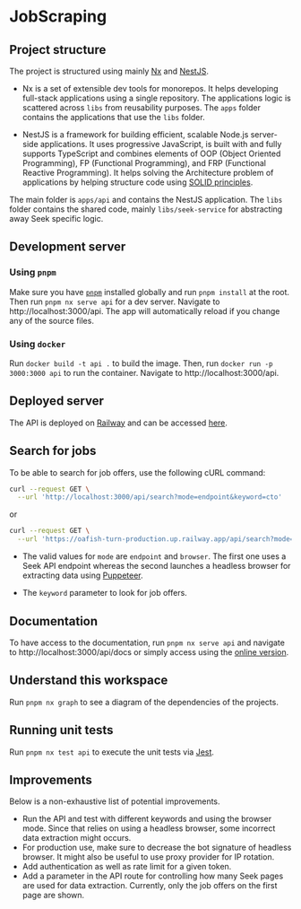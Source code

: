 # JobScraping

## Project structure

The project is structured using mainly [Nx](https://nx.dev) and [NestJS](https://nestjs.com/).

- Nx is a set of extensible dev tools for monorepos. It helps developing full-stack applications using a single repository. The applications logic is scattered across `libs` from reusability purposes. The `apps` folder contains the applications that use the `libs` folder.

- NestJS is a framework for building efficient, scalable Node.js server-side applications. It uses progressive JavaScript, is built with and fully supports TypeScript and combines elements of OOP (Object Oriented Programming), FP (Functional Programming), and FRP (Functional Reactive Programming). It helps solving the Architecture problem of applications by helping structure code using [SOLID principles](https://en.wikipedia.org/wiki/SOLID).

The main folder is `apps/api` and contains the NestJS application. The `libs` folder contains the shared code, mainly `libs/seek-service` for abstracting away Seek specific logic.

## Development server

### Using `pnpm`

Make sure you have [`pnpm`](pnpm.io) installed globally and run `pnpm install` at the root. Then run `pnpm nx serve api` for a dev server. Navigate to http://localhost:3000/api. The app will automatically reload if you change any of the source files.

### Using `docker`

Run `docker build -t api .` to build the image. Then, run `docker run -p 3000:3000 api` to run the container. Navigate to http://localhost:3000/api.

## Deployed server

The API is deployed on [Railway](https://railway.app) and can be accessed [here](https://oafish-turn-production.up.railway.app/api/).

## Search for jobs

To be able to search for job offers, use the following cURL command:

```bash
curl --request GET \
  --url 'http://localhost:3000/api/search?mode=endpoint&keyword=cto'
```

or

```bash
curl --request GET \
  --url 'https://oafish-turn-production.up.railway.app/api/search?mode=endpoint&keyword=cto'
```

- The valid values for `mode` are `endpoint` and `browser`. The first one uses a Seek API endpoint whereas the second launches a headless browser for extracting data using [Puppeteer](https://pptr.dev/).

- The `keyword` parameter to look for job offers.

## Documentation

To have access to the documentation, run `pnpm nx serve api` and navigate to http://localhost:3000/api/docs or simply access using the [online version](https://oafish-turn-production.up.railway.app/api/docs).

## Understand this workspace

Run `pnpm nx graph` to see a diagram of the dependencies of the projects.

## Running unit tests

Run `pnpm nx test api` to execute the unit tests via [Jest](https://jestjs.io).

## Improvements

Below is a non-exhaustive list of potential improvements.

- Run the API and test with different keywords and using the browser mode. Since that relies on using a headless browser, some incorrect data extraction might occurs.
- For production use, make sure to decrease the bot signature of headless browser. It might also be useful to use proxy provider for IP rotation.
- Add authentication as well as rate limit for a given token.
- Add a parameter in the API route for controlling how many Seek pages are used for data extraction. Currently, only the job offers on the first page are shown.
